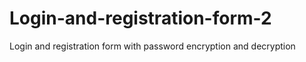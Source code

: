 # Login-and-registration-form-2
Login and registration form with password encryption and decryption
